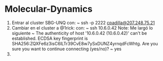 # Molecular-Dynamics
1. Entrar al cluster SBG-UNQ con: 
~ ssh -p 2222 cpadilla@207.248.75.21
2. Cambiar en el cluster a @1rick: con:
~ ssh 10.6.0.42
Note: Me largó lo siguiente
~ The authenticity of host '10.6.0.42 (10.6.0.42)' can't be established.
ECDSA key fingerprint is SHA256:ZQXFe6z3isC6lLTr39CvE8w7ySxDUNZ4yrnqdFcWhtg.
Are you sure you want to continue connecting (yes/no)?
~ yes
3. 